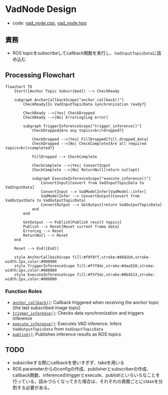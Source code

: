 # VadNode Design

- code: [vad_node.cpp](../src/vad_node.cpp), [vad_node.hpp](../include/autoware_tensorrt_vad/vad_node.hpp)

## 責務

- ROS topicをsubscribeしてcallback関数を実行し、`VadInputTopicData`に詰め込む

## Processing Flowchart

```mermaid
flowchart TD
    Start([Anchor Topic Subscribed]) --> CheckReady
    
    subgraph AnchorCallbackScope["anchor_callback()"]
        CheckReady{Is VadInputTopicData synchronization ready?}
        
        CheckReady -->|Yes| CheckDropped
        CheckReady -->|No| ErrorLog[Log error]
        
        subgraph TriggerInferenceScope["trigger_inference()"]
            CheckDropped{Are any topics<br/>dropped?}
            
            CheckDropped -->|Yes| FillDropped[fill_dropped_data]
            CheckDropped -->|No| CheckComplete{Are all required topics<br/>completed?}
            
            FillDropped --> CheckComplete
            
            CheckComplete -->|Yes| ConvertInput
            CheckComplete -->|No| ReturnNull[return nullopt]
            
            subgraph ExecuteInferenceScope["execute_inference()"]
                ConvertInput[Convert from VadInputTopicData to VadInputData]
                ConvertInput --> VadModelInfer[VadModel::infer]
                VadModelInfer --> ConvertOutput[Convert from VadOutputData to VadOutputTopicData]
                ConvertOutput --> GetOutput[return VadOutputTopicData]
            end
        end
        
        GetOutput --> Publish[Publish result topics]
        Publish --> Reset[Reset current frame data]
        ErrorLog --> Reset
        ReturnNull --> Reset
    end
    
    Reset --> End([End])
    
    style AnchorCallbackScope fill:#f0f8ff,stroke:#4682b4,stroke-width:2px,color:#000000
    style TriggerInferenceScope fill:#fff8dc,stroke:#daa520,stroke-width:2px,color:#000000
    style ExecuteInferenceScope fill:#f5f5dc,stroke:#8b4513,stroke-width:2px,color:#000000
```

### Function Roles

- [`anchor_callback()`](../src/vad_node.cpp): Callback triggered when receiving the anchor topic (the last subscribed image topic)
- [`trigger_inference()`](../src/vad_node.cpp): Checks data synchronization and triggers inference
- [`execute_inference()`](../src/vad_node.cpp): Executes VAD inference. Infers `VadOutputTopicData` from `VadInputTopicData`
- [`publish()`](../src/vad_node.cpp): Publishes inference results as ROS topics

## TODO

- subscribeする際にcallbackを使いすぎず、takeを用いる
- ROS parameterからのconfigの作成、publisherとsubscriberの作成、callback関数、inferenceのtriggerとexecute、publishといろいろなことを行っている。読みづらくなってきた場合は、それぞれの責務ごとにclassを分割する必要がある。
